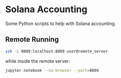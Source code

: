 # Solana Accounting

Some Python scripts to help with Solana accounting.

## Remote Running

```bash
ssh -L 8889:localhost:8889 user@remote_server
```

while inside the remote server:

```bash
jupyter notebook --no-browser --port=8889
```